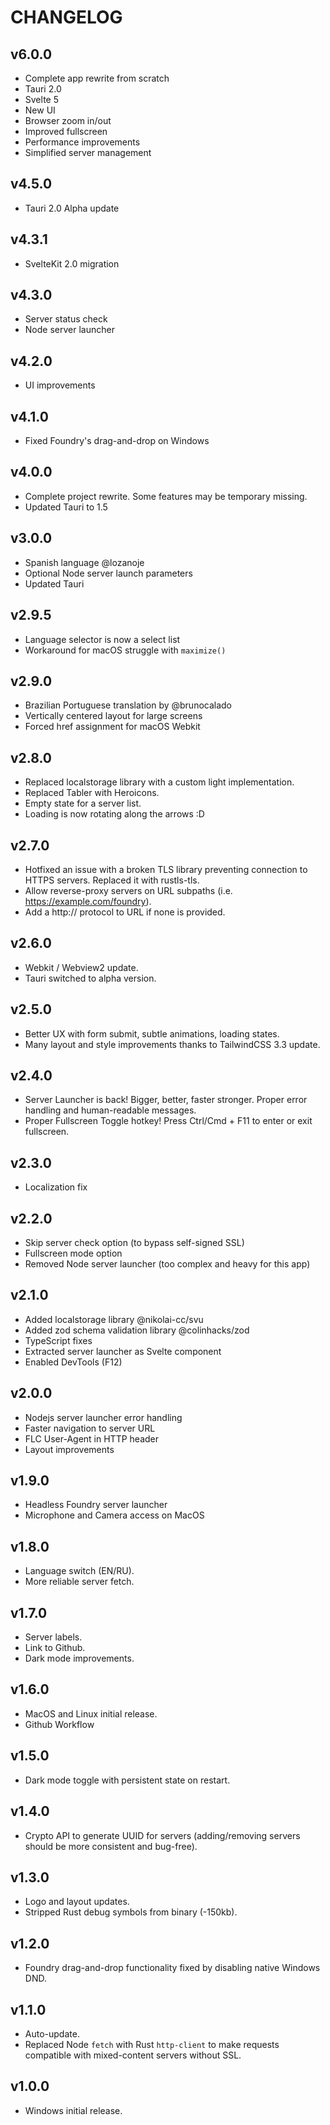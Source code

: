 # CHANGELOG

## v6.0.0

- Complete app rewrite from scratch
- Tauri 2.0
- Svelte 5
- New UI
- Browser zoom in/out
- Improved fullscreen
- Performance improvements
- Simplified server management

## v4.5.0

- Tauri 2.0 Alpha update

## v4.3.1

- SvelteKit 2.0 migration

## v4.3.0

- Server status check
- Node server launcher

## v4.2.0

- UI improvements

## v4.1.0

- Fixed Foundry's drag-and-drop on Windows

## v4.0.0

- Complete project rewrite. Some features may be temporary missing.
- Updated Tauri to 1.5

## v3.0.0

- Spanish language @lozanoje
- Optional Node server launch parameters
- Updated Tauri

## v2.9.5

- Language selector is now a select list
- Workaround for macOS struggle with `maximize()`

## v2.9.0

- Brazilian Portuguese translation by @brunocalado
- Vertically centered layout for large screens
- Forced href assignment for macOS Webkit

## v2.8.0

- Replaced localstorage library with a custom light implementation.
- Replaced Tabler with Heroicons.
- Empty state for a server list.
- Loading is now rotating along the arrows :D

## v2.7.0

- Hotfixed an issue with a broken TLS library preventing connection to HTTPS servers. Replaced it with rustls-tls.
- Allow reverse-proxy servers on URL subpaths (i.e. https://example.com/foundry).
- Add a http:// protocol to URL if none is provided.

## v2.6.0

- Webkit / Webview2 update.
- Tauri switched to alpha version.

## v2.5.0

- Better UX with form submit, subtle animations, loading states.
- Many layout and style improvements thanks to TailwindCSS 3.3 update.

## v2.4.0

- Server Launcher is back! Bigger, better, faster stronger. Proper error handling and human-readable messages.
- Proper Fullscreen Toggle hotkey! Press Ctrl/Cmd + F11 to enter or exit fullscreen.

## v2.3.0

- Localization fix

## v2.2.0

- Skip server check option (to bypass self-signed SSL)
- Fullscreen mode option
- Removed Node server launcher (too complex and heavy for this app)

## v2.1.0

- Added localstorage library @nikolai-cc/svu
- Added zod schema validation library @colinhacks/zod
- TypeScript fixes
- Extracted server launcher as Svelte component
- Enabled DevTools (F12)

## v2.0.0

- Nodejs server launcher error handling
- Faster navigation to server URL
- FLC User-Agent in HTTP header
- Layout improvements

## v1.9.0

- Headless Foundry server launcher
- Microphone and Camera access on MacOS

## v1.8.0

- Language switch (EN/RU).
- More reliable server fetch.

## v1.7.0

- Server labels.
- Link to Github.
- Dark mode improvements.

## v1.6.0

- MacOS and Linux initial release.
- Github Workflow

## v1.5.0

- Dark mode toggle with persistent state on restart.

## v1.4.0

- Crypto API to generate UUID for servers (adding/removing servers should be more consistent and bug-free).

## v1.3.0

- Logo and layout updates.
- Stripped Rust debug symbols from binary (-150kb).

## v1.2.0

- Foundry drag-and-drop functionality fixed by disabling native Windows DND.

## v1.1.0

- Auto-update.
- Replaced Node `fetch` with Rust `http-client` to make requests compatible with mixed-content servers without SSL.

## v1.0.0

- Windows initial release.
